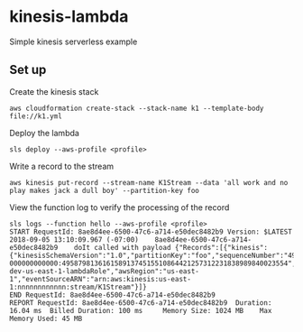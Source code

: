 # kinesis-lambda

Simple kinesis serverless example

## Set up

Create the kinesis stack

```console
aws cloudformation create-stack --stack-name k1 --template-body file://k1.yml
```

Deploy the lambda


```console
sls deploy --aws-profile <profile>
```

Write a record to the stream

```console
aws kinesis put-record --stream-name K1Stream --data 'all work and no play makes jack a dull boy' --partition-key foo
```

View the function log to verify the processing of the record

```console
sls logs --function hello --aws-profile <profile>
START RequestId: 8ae8d4ee-6500-47c6-a714-e50dec8482b9 Version: $LATEST
2018-09-05 13:10:09.967 (-07:00)	8ae8d4ee-6500-47c6-a714-e50dec8482b9	doIt called with payload {"Records":[{"kinesis":{"kinesisSchemaVersion":"1.0","partitionKey":"foo","sequenceNumber":"49587981361615891374515510864421257312231838989840023554","data":"YWxsIHdvcmsgYW5kIG5vIHBsYXkgbWFrZXMgamFjayBhIGR1bGwgYm95","approximateArrivalTimestamp":1536178207.753},"eventSource":"aws:kinesis","eventVersion":"1.0","eventID":"shardId-000000000000:49587981361615891374515510864421257312231838989840023554","eventName":"aws:kinesis:record","invokeIdentityArn":"arn:aws:iam::427848627088:role/k1-dev-us-east-1-lambdaRole","awsRegion":"us-east-1","eventSourceARN":"arn:aws:kinesis:us-east-1:nnnnnnnnnnnn:stream/K1Stream"}]}
END RequestId: 8ae8d4ee-6500-47c6-a714-e50dec8482b9
REPORT RequestId: 8ae8d4ee-6500-47c6-a714-e50dec8482b9	Duration: 16.04 ms	Billed Duration: 100 ms 	Memory Size: 1024 MB	Max Memory Used: 45 MB	
```

